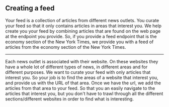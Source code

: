 ## Creating a feed

Your feed is a collection of articles from different news outlets. You curate your feed so that it only
contains articles in areas that interest you. We help create you your feed by combining articles
that are found on the web page at the endpoint you provide. So, if you provide a feed endpoint that
is the economy section of the New York Times, we provide you with a feed of articles from the
economy section of the New York Times.

---

Each news outlet is associated with their website. On these websites they have a whole lot of different types of news, in different areas and for different purposes. We want to curate your feed with only articles that interest you. So your job is to find the areas of a website that interest you, and provide us with the URL of that area. Once we have the url, we add the articles from that area to your feed. So that you an easily navigate to the articles that interest you, but you don't have to trawl through all the different sections/different websites in order to find what is interesting.
